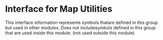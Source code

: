 
# Interface for Map Utilities
This interface information represents symbols thatare defined in this group but used in other modules.  Does not includesymbols defined in this group that are used inside this module.
(not used outside this module)
